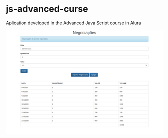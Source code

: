 # js-advanced-curse
Aplication developed in the Advanced Java Script course in Alura

![IMAGEOFAPLICATION](/.github/jsaplication.png)
